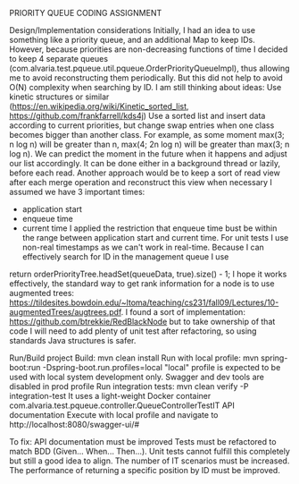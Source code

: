 PRIORITY QUEUE CODING ASSIGNMENT

Design/Implementation considerations
Initially, I had an idea to use something like a priority queue, and an additional Map to keep IDs. However, because priorities are non-decreasing functions of time I decided to keep 4 separate queues  (com.alvaria.test.pqueue.util.pqueue.OrderPriorityQueueImpl), thus allowing me to avoid reconstructing them periodically. But this did not help to avoid O(N) complexity when searching by ID. I am still thinking about ideas:
Use kinetic structures or similar (https://en.wikipedia.org/wiki/Kinetic_sorted_list, https://github.com/frankfarrell/kds4j)
Use a sorted list and insert data according to current priorities, but change swap entries when one class becomes bigger than another class. For example, as some moment max(3; n log n) will be greater than n, max(4; 2n log n) will be greater than max(3; n log n). We can predict the moment in the future when it happens and adjust our list accordingly. It can be done either in a background thread or lazily, before each read.
Another approach would be to keep a sort of read view after each merge operation and reconstruct this view when necessary
I assumed we have 3 important times:
- application start
- enqueue time
- current time
I applied the restriction that enqueue time bust be within the range between application start and current time. For unit tests I use non-real timestamps as we can't work in real-time.
Because I can effectively search for ID in the management queue I use

return orderPriorityTree.headSet(queueData, true).size() - 1;
I hope it works effectively, the standard way to get rank information for a node is to use augmented trees: https://tildesites.bowdoin.edu/~ltoma/teaching/cs231/fall09/Lectures/10-augmentedTrees/augtrees.pdf. I found a sort of implementation: https://github.com/btrekkie/RedBlackNode but to take ownership of that code I will need to add plenty of unit test after refactoring, so using standards Java structures is safer.


Run/Build project
Build: mvn clean install
Run with local profile: mvn spring-boot:run -Dspring-boot.run.profiles=local
"local" profile is expected to be used with local system development only. Swagger and dev tools are disabled in prod profile
Run integration tests: mvn clean verify -P integration-test
It uses a light-weight Docker container com.alvaria.test.pqueue.controller.QueueControllerTestIT
API documentation
Execute with local profile and navigate to http://localhost:8080/swagger-ui/#


To fix:
API documentation must be improved
Tests must be refactored to match BDD (Given... When... Then...). Unit tests cannot fulfill this completely but still a good idea to align. The number of IT scenarios must be increased.
The performance of returning a specific position by ID must be improved.
